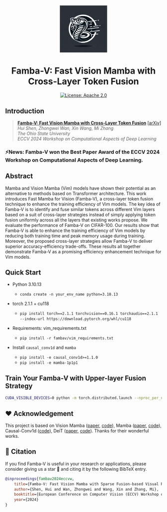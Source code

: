 <p align="center">
<img src="assets/logo.jpg" width="30%"> <br>
</p>

<div align="center">
<h1>Famba-V: Fast Vision Mamba with Cross-Layer Token Fusion</h1>
</div>
<div align="center">
<a href="https://opensource.org/licenses/Apache-2.0">
  <img alt="License: Apache 2.0" src="https://img.shields.io/badge/License-Apache%202.0-4E94CE.svg">
</a>
</div>

## Introduction
  
> **[Famba-V: Fast Vision Mamba with Cross-Layer Token Fusion](https://arxiv.org/abs/2409.09808)** [[arXiv]](https://arxiv.org/abs/2409.09808)   
> *Hui Shen, Zhongwei Wan, Xin Wang, Mi Zhang*   
> *The Ohio State University*  
> *ECCV 2024 Workshop on Computational Aspects of Deep Learning*

### ⚡News: Famba-V won the Best Paper Award of the ECCV 2024 Workshop on Computational Aspects of Deep Learning.

## Abstract
Mamba and Vision Mamba (Vim) models have shown their potential as an alternative to methods based on Transformer architecture. This work introduces Fast Mamba for Vision (Famba-V), a cross-layer token fusion technique to enhance the training efficiency of Vim models. The key idea of Famba-V is to identify and fuse similar tokens across different Vim layers based on a suit of cross-layer strategies instead of simply applying token fusion uniformly across all the layers that existing works propose. We evaluate the performance of Famba-V on CIFAR-100. Our results show that Famba-V is able to enhance the training efficiency of Vim models by reducing both training time and peak memory usage during training. Moreover, the proposed cross-layer strategies allow Famba-V to deliver superior accuracy-efficiency trade-offs. These results all together demonstrate Famba-V as a promising efficiency enhancement technique for Vim models.


## Quick Start

- Python 3.10.13

  - `conda create -n your_env_name python=3.10.13`

- torch 2.1.1 + cu118
  - `pip install torch==2.1.1 torchvision==0.16.1 torchaudio==2.1.1 --index-url https://download.pytorch.org/whl/cu118`

- Requirements: vim_requirements.txt
  - `pip install -r fambav/vim_requirements.txt`

- Install ``causal_conv1d`` and ``mamba``
  - `pip install -e causal_conv1d>=1.1.0`
  - `pip install -e mamba-1p1p1`
  
  

## Train Your Famba-V with Upper-layer Fusion Strategy
```bash
CUDA_VISIBLE_DEVICES=0 python -m torch.distributed.launch --nproc_per_node=1 --use_env main.py --model vim_tiny_patch16_224_bimambav2_final_pool_mean_abs_pos_embed_with_midclstok_div2 --batch-size 128 --drop-path 0.0 --weight-decay 0.1 --num_workers 25 --data-set CIFAR --data-path ./datasets/cifar-100-python --output_dir ./output/vim_tiny_patch16_224_bimambav2_final_pool_mean_abs_pos_embed_with_midclstok_div2 --no_amp --fusion-strategy upper --fusion-layer 4 --fusion-token 8
```
## :heart: Acknowledgement 
This project is based on Vision Mamba ([paper](https://arxiv.org/abs/2401.09417), [code](https://github.com/hustvl/Vim?tab=readme-ov-file)), Mamba ([paper](https://arxiv.org/abs/2312.00752), [code](https://github.com/state-spaces/mamba)), Causal-Conv1d ([code](https://github.com/Dao-AILab/causal-conv1d)), DeiT ([paper](https://arxiv.org/abs/2012.12877), [code](https://github.com/facebookresearch/deit)). Thanks for their wonderful works.

## 🥳 Citation
If you find Famba-V is useful in your research or applications, please consider giving us a star 🌟 and citing it by the following BibTeX entry.

```bibtex
@inproceedings{fambav2024eccvw,
    title={Famba-V: Fast Vision Mamba with Sparse Fusion-based Visual Representation},
    author={Shen, Hui and Wan, Zhongwei and Wang, Xin and Zhang, Mi},
    booktitle={European Conference on Computer Vision (ECCV) Workshop on Computational Aspects of Deep Learning},
    year={2024}
}
```
